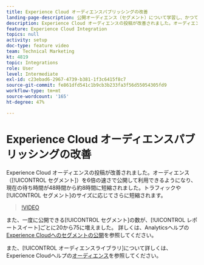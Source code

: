 ```yaml
---
title: Experience Cloud オーディエンスパブリッシングの改善
landing-page-description: 公開オーディエンス（セグメント）について学習し、かつてないほどに短時間で利用できるようにします。
description: Experience Cloud オーディエンスの投稿が改善されました。オーディエンス（セグメント）を6倍の速さで公開して利用できるようになり、現在の待ち時間が48時間から約8時間に短縮されました。また、トラフィックやセグメントサイズによってはさらに高速になります。
feature: Experience Cloud Integration
topics: null
activity: setup
doc-type: feature video
team: Technical Marketing
kt: 4819
topic: Integrations
role: User
level: Intermediate
exl-id: c23ebad6-2967-4739-b381-1f3c6415f8c7
source-git-commit: fe861dfd541c1b9cb3b233fa3f56d55054305fd9
workflow-type: tm+mt
source-wordcount: '165'
ht-degree: 47%

---
```


# Experience Cloud オーディエンスパブリッシングの改善

Experience Cloud オーディエンスの投稿が改善されました。オーディエンス（[!UICONTROL セグメント]）を6倍の速さで公開して利用できるようになり、現在の待ち時間が48時間から約8時間に短縮されました。トラフィックや[!UICONTROL セグメント]のサイズに応じてさらに短縮されます。

>[!VIDEO](https://video.tv.adobe.com/v/32842/?quality=12)

また、一度に公開できる[!UICONTROL セグメント]の数が、[!UICONTROL レポートスイート]ごとに20から75に増えました。
詳しくは、Analyticsヘルプの[Experience Cloudへのセグメントの公開](https://experienceleague.adobe.com/docs/analytics/components/segmentation/segmentation-workflow/seg-publish.html)を参照してください。

また、[!UICONTROL オーディエンスライブラリ]について詳しくは、Experience Cloudヘルプの[オーディエンス](https://experienceleague.adobe.com/docs/core-services/interface/audiences/audience-library.html?lang=ja)を参照してください。
